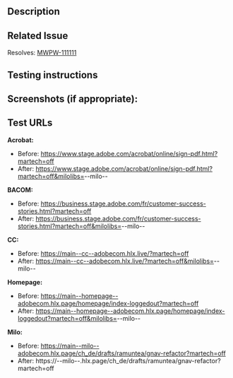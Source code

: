 ## Description


## Related Issue
Resolves: [MWPW-111111](https://jira.corp.adobe.com/browse/MWPW-111111)

## Testing instructions


## Screenshots (if appropriate):


## Test URLs
**Acrobat:**
- Before: https://www.stage.adobe.com/acrobat/online/sign-pdf.html?martech=off
- After: https://www.stage.adobe.com/acrobat/online/sign-pdf.html?martech=off&milolibs=<branch>--milo--<owner>

**BACOM:**
- Before: https://business.stage.adobe.com/fr/customer-success-stories.html?martech=off
- After: https://business.stage.adobe.com/fr/customer-success-stories.html?martech=off&milolibs=<branch>--milo--<owner>

**CC:**
- Before: https://main--cc--adobecom.hlx.live/?martech=off
- After: https://main--cc--adobecom.hlx.live/?martech=off&milolibs=<branch>--milo--<owner>

**Homepage:**
- Before: https://main--homepage--adobecom.hlx.page/homepage/index-loggedout?martech=off
- After: https://main--homepage--adobecom.hlx.page/homepage/index-loggedout?martech=off&milolibs=<branch>--milo--<owner>

**Milo:**
- Before: https://main--milo--adobecom.hlx.page/ch_de/drafts/ramuntea/gnav-refactor?martech=off
- After: https://<branch>--milo--<owner>.hlx.page/ch_de/drafts/ramuntea/gnav-refactor?martech=off
